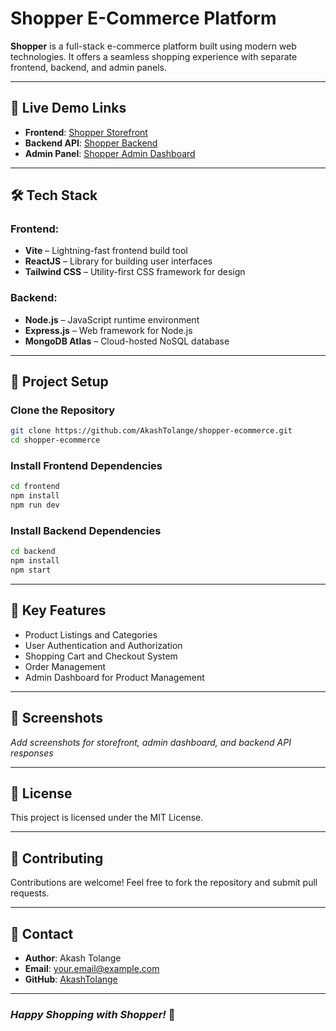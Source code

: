 # Shopper E-Commerce Platform

**Shopper** is a full-stack e-commerce platform built using modern web technologies. It offers a seamless shopping experience with separate frontend, backend, and admin panels.

---

## 🚀 **Live Demo Links**
- **Frontend**: [Shopper Storefront](https://ecommerce-project-1-j881.onrender.com)
- **Backend API**: [Shopper Backend](https://ecommerce-project-zeg6.onrender.com/)
- **Admin Panel**: [Shopper Admin Dashboard](https://ecommerce-project-2-1kxp.onrender.com)

---

## 🛠️ **Tech Stack**

### **Frontend:**
- **Vite** – Lightning-fast frontend build tool
- **ReactJS** – Library for building user interfaces
- **Tailwind CSS** – Utility-first CSS framework for design

### **Backend:**
- **Node.js** – JavaScript runtime environment
- **Express.js** – Web framework for Node.js
- **MongoDB Atlas** – Cloud-hosted NoSQL database

---

## 📂 **Project Setup**

### Clone the Repository
```bash
git clone https://github.com/AkashTolange/shopper-ecommerce.git
cd shopper-ecommerce
```

### Install Frontend Dependencies
```bash
cd frontend
npm install
npm run dev
```

### Install Backend Dependencies
```bash
cd backend
npm install
npm start
```

---

## 🌟 **Key Features**
- Product Listings and Categories
- User Authentication and Authorization
- Shopping Cart and Checkout System
- Order Management
- Admin Dashboard for Product Management

---

## 📸 **Screenshots**
_Add screenshots for storefront, admin dashboard, and backend API responses_

---

## 📝 **License**
This project is licensed under the MIT License.

---

## 🤝 **Contributing**
Contributions are welcome! Feel free to fork the repository and submit pull requests.

---

## 📧 **Contact**
- **Author**: Akash Tolange  
- **Email**: [your.email@example.com](mailto:your.email@example.com)  
- **GitHub**: [AkashTolange](https://github.com/AkashTolange)

---

### _Happy Shopping with Shopper!_ 🛒

